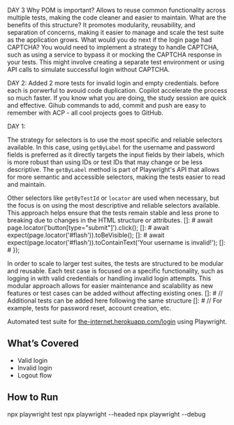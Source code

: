 DAY 3
Why POM is important? Allows to reuse common functionality across multiple tests, making the code cleaner and easier to maintain.
What are the benefits of this structure? It promotes modularity, reusability, and separation of concerns, making it easier to manage and scale the test suite as the application grows.
What would you do next if the login page had CAPTCHA? You would need to implement a strategy to handle CAPTCHA, such as using a service to bypass it or mocking the CAPTCHA response in your tests. This might involve creating a separate test environment or using API calls to simulate successful login without CAPTCHA.


DAY 2:
Added 2 more tests for invalid login and empty credentials.
before each is porwerful to avouid code duplication.
Copilot accelerate the process so much faster. 
If you know what you are doing, the study session are quick and effective.
Gihub commands to add, commit and push are easy to remember with ACP - all cool projects goes to GitHub.





DAY 1:

The strategy for selectors is to use the most specific and reliable selectors available. In this case, using `getByLabel` for the username and password fields is preferred as it directly targets the input fields by their labels, which is more robust than using IDs or test IDs that may change or be less descriptive. The `getByLabel` method is part of Playwright's API that allows for more semantic and accessible selectors, making the tests easier to read and maintain.


Other selectors like `getByTestId` or `locator` are used when necessary, but the focus is on using the most descriptive and reliable selectors available. This approach helps ensure that the tests remain stable and less prone to breaking due to changes in the HTML structure or attributes.
[]: #      await page.locator('button[type="submit"]').click();
[]: #      await expect(page.locator('#flash')).toBeVisible();
[]: #      await expect(page.locator('#flash')).toContainText('Your username is invalid!');
[]: #  });  

In order to scale to larger test suites, the tests are structured to be modular and reusable. Each test case is focused on a specific functionality, such as logging in with valid credentials or handling invalid login attempts. This modular approach allows for easier maintenance and scalability as new features or test cases can be added without affecting existing ones.
[]: #  // Additional tests can be added here following the same structure
[]: #  // For example, tests for password reset, account creation, etc.

Automated test suite for [the-internet.herokuapp.com/login](https://the-internet.herokuapp.com/login) using Playwright.

## What’s Covered

- Valid login
- Invalid login
- Logout flow

## How to Run
npx playwright test
npx playwright --headed
npx playwright --debug